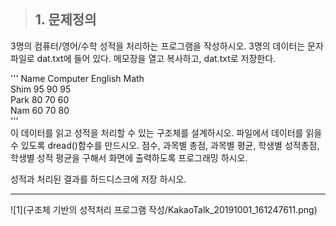 > ## 1. 문제정의  
3명의 컴퓨터/영어/수학 성적을 처리하는 프로그램을 작성하시오.
3명의 데이터는 문자 파일로 dat.txt에 들어 있다. 메모장을 열고 복사하고, dat.txt로 저장한다.  

'''
Name Computer English Math  
Shim 95 90 95  
Park  80 70 60  
Nam 60 70 80  
'''  
이 데이터를 읽고 성적을 처리할 수 있는 구조체를 설계하시오.
파일에서 데이터를 읽을 수 있도록 dread()함수를 만드시오.
점수, 과목별 총점, 과목별 평균, 학생별 성적총점, 학생별 성적 평균을 구해서 화면에 출력하도록 프로그래밍 하시오.

성적과 처리된 결과를 하드디스크에 저장 하시오.
* * *
![1](구조체 기반의 성적처리 프로그램 작성/KakaoTalk_20191001_161247611.png)
